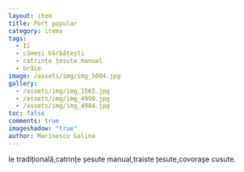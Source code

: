 ```yaml
---
layout: item
title: Port popular
category: items
tags:
  - Ii
  - cămeși bărbătești
  - catrințe țesute manual
  - brâie
image: /assets/img/img_5004.jpg
gallery:
  - /assets/img/img_1565.jpg
  - /assets/img/img_4990.jpg
  - /assets/img/img_4984.jpg
toc: false
comments: true
imageshadow: "true"
author: Marinescu Galina
---
```

Ie tradițională,catrințe șesute manual,traiste țesute,covorașe cusute.